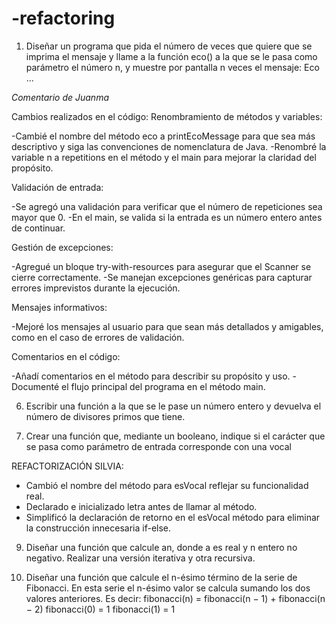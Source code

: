 # -refactoring

1. Diseñar un programa que pida el número de veces que quiere que se imprima el mensaje
 y llame a la función eco() a la que se le pasa como parámetro el número n, y muestre por
 pantalla n veces el mensaje:
 Eco ...

*Comentario de Juanma*

Cambios realizados en el código:
Renombramiento de métodos y variables:

-Cambié el nombre del método eco a printEcoMessage para que sea más descriptivo y siga las convenciones de nomenclatura de Java.
-Renombré la variable n a repetitions en el método y el main para mejorar la claridad del propósito.

Validación de entrada:

-Se agregó una validación para verificar que el número de repeticiones sea mayor que 0.
-En el main, se valida si la entrada es un número entero antes de continuar.

Gestión de excepciones:

-Agregué un bloque try-with-resources para asegurar que el Scanner se cierre correctamente.
-Se manejan excepciones genéricas para capturar errores imprevistos durante la ejecución.

Mensajes informativos:

-Mejoré los mensajes al usuario para que sean más detallados y amigables, como en el caso de errores de validación.

Comentarios en el código:

-Añadí comentarios en el método para describir su propósito y uso.
-Documenté el flujo principal del programa en el método main.

 6. Escribir una función a la que se le pase un número entero y devuelva el número de
 divisores primos que tiene.

 5. Crear una función que, mediante un booleano, indique si el carácter que se pasa como
 parámetro de entrada corresponde con una vocal

REFACTORIZACIÓN SILVIA:
- Cambió el nombre del método para esVocal reflejar su funcionalidad real.
- Declarado e inicializado letra antes de llamar al método.
- Simplificó la declaración de retorno en el esVocal método para eliminar la construcción innecesaria if-else.

 9. Diseñar una función que calcule an, donde a es real y n entero no negativo. Realizar una
 versión iterativa y otra recursiva.

 10. Diseñar una función que calcule el n-ésimo término de la serie de Fibonacci. En esta
 serie el n-ésimo valor se calcula sumando los dos valores anteriores. Es decir:
 fibonacci(n) = fibonacci(n − 1) + fibonacci(n − 2)
 fibonacci(0) = 1
 fibonacci(1) = 1
